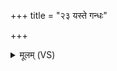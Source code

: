 +++
title = "२३ यस्ते गन्धः"

+++
<details><summary>मूलम् (VS)</summary>

यस्ते॑ ग॒न्धः पृ॑थिवि संब॒भूव॒ यं बिभ्र॒त्योष॑धयो॒ यमापः॑।  
यं ग॑न्ध॒र्वा अ॑प्स॒रस॑श्च भेजि॒रे तेन॑ मा सुर॒भिं कृ॑णु॒ मा नो॑ द्विक्षत॒ कश्च॒न ॥
</details>